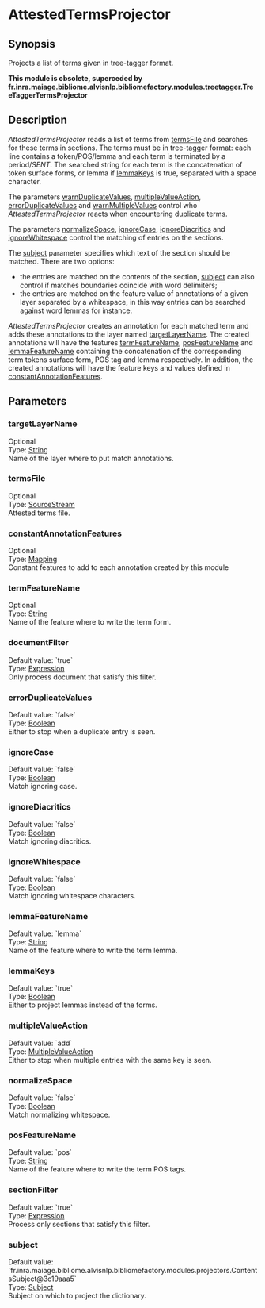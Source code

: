 <h1 class="module">AttestedTermsProjector</h1>

## Synopsis

Projects a list of terms given in tree-tagger format.

**This module is obsolete, superceded by fr.inra.maiage.bibliome.alvisnlp.bibliomefactory.modules.treetagger.TreeTaggerTermsProjector**

## Description

*AttestedTermsProjector* reads a list of terms from <a href="#termsFile" class="param">termsFile</a> and searches for these terms in sections. The terms must be in tree-tagger format: each line contains a token/POS/lemma and each term is terminated by a period/*SENT*. The searched string for each term is the concatenation of token surface forms, or lemma if <a href="#lemmaKeys" class="param">lemmaKeys</a> is true, separated with a space character.

The parameters <a href="#warnDuplicateValues" class="param">warnDuplicateValues</a>, <a href="#multipleValueAction" class="param">multipleValueAction</a>, <a href="#errorDuplicateValues" class="param">errorDuplicateValues</a> and <a href="#warnMultipleValues" class="param">warnMultipleValues</a> control who *AttestedTermsProjector* reacts when encountering duplicate terms.

The parameters <a href="#normalizeSpace" class="param">normalizeSpace</a>, <a href="#ignoreCase" class="param">ignoreCase</a>, <a href="#ignoreDiacritics" class="param">ignoreDiacritics</a> and <a href="#ignoreWhitespace" class="param">ignoreWhitespace</a> control the matching of entries on the sections.

The <a href="#subject" class="param">subject</a> parameter specifies which text of the section should be matched. There are two options:
  
* the entries are matched on the contents of the section, <a href="#subject" class="param">subject</a> can also control if matches boundaries coincide with word delimiters;
* the entries are matched on the feature value of annotations of a given layer separated by a whitespace, in this way entries can be searched against word lemmas for instance.



*AttestedTermsProjector* creates an annotation for each matched term and adds these annotations to the layer named <a href="#targetLayerName" class="param">targetLayerName</a>. The created annotations will have the features <a href="#termFeatureName" class="param">termFeatureName</a>, <a href="#posFeatureName" class="param">posFeatureName</a> and <a href="#lemmaFeatureName" class="param">lemmaFeatureName</a> containing the concatenation of the corresponding term tokens surface form, POS tag and lemma respectively. In addition, the created annotations will have the feature keys and values defined in <a href="#constantAnnotationFeatures" class="param">constantAnnotationFeatures</a>.

## Parameters

<h3 name="targetLayerName" class="param">targetLayerName</h3>

<div class="param-level param-level-optional">Optional
</div>
<div class="param-type">Type: <a href="../converter/java.lang.String" class="converter">String</a>
</div>
Name of the layer where to put match annotations.

<h3 name="termsFile" class="param">termsFile</h3>

<div class="param-level param-level-optional">Optional
</div>
<div class="param-type">Type: <a href="../converter/fr.inra.maiage.bibliome.util.streams.SourceStream" class="converter">SourceStream</a>
</div>
Attested terms file.

<h3 name="constantAnnotationFeatures" class="param">constantAnnotationFeatures</h3>

<div class="param-level param-level-optional">Optional
</div>
<div class="param-type">Type: <a href="../converter/fr.inra.maiage.bibliome.alvisnlp.core.module.types.Mapping" class="converter">Mapping</a>
</div>
Constant features to add to each annotation created by this module

<h3 name="termFeatureName" class="param">termFeatureName</h3>

<div class="param-level param-level-optional">Optional
</div>
<div class="param-type">Type: <a href="../converter/java.lang.String" class="converter">String</a>
</div>
Name of the feature where to write the term form.

<h3 name="documentFilter" class="param">documentFilter</h3>

<div class="param-level param-level-default-value">Default value: `true`
</div>
<div class="param-type">Type: <a href="../converter/fr.inra.maiage.bibliome.alvisnlp.core.corpus.expressions.Expression" class="converter">Expression</a>
</div>
Only process document that satisfy this filter.

<h3 name="errorDuplicateValues" class="param">errorDuplicateValues</h3>

<div class="param-level param-level-default-value">Default value: `false`
</div>
<div class="param-type">Type: <a href="../converter/java.lang.Boolean" class="converter">Boolean</a>
</div>
Either to stop when a duplicate entry is seen.

<h3 name="ignoreCase" class="param">ignoreCase</h3>

<div class="param-level param-level-default-value">Default value: `false`
</div>
<div class="param-type">Type: <a href="../converter/java.lang.Boolean" class="converter">Boolean</a>
</div>
Match ignoring case.

<h3 name="ignoreDiacritics" class="param">ignoreDiacritics</h3>

<div class="param-level param-level-default-value">Default value: `false`
</div>
<div class="param-type">Type: <a href="../converter/java.lang.Boolean" class="converter">Boolean</a>
</div>
Match ignoring diacritics.

<h3 name="ignoreWhitespace" class="param">ignoreWhitespace</h3>

<div class="param-level param-level-default-value">Default value: `false`
</div>
<div class="param-type">Type: <a href="../converter/java.lang.Boolean" class="converter">Boolean</a>
</div>
Match ignoring whitespace characters.

<h3 name="lemmaFeatureName" class="param">lemmaFeatureName</h3>

<div class="param-level param-level-default-value">Default value: `lemma`
</div>
<div class="param-type">Type: <a href="../converter/java.lang.String" class="converter">String</a>
</div>
Name of the feature where to write the term lemma.

<h3 name="lemmaKeys" class="param">lemmaKeys</h3>

<div class="param-level param-level-default-value">Default value: `true`
</div>
<div class="param-type">Type: <a href="../converter/java.lang.Boolean" class="converter">Boolean</a>
</div>
Either to project lemmas instead of the forms.

<h3 name="multipleValueAction" class="param">multipleValueAction</h3>

<div class="param-level param-level-default-value">Default value: `add`
</div>
<div class="param-type">Type: <a href="../converter/fr.inra.maiage.bibliome.alvisnlp.bibliomefactory.modules.projectors.MultipleValueAction" class="converter">MultipleValueAction</a>
</div>
Either to stop when multiple entries with the same key is seen.

<h3 name="normalizeSpace" class="param">normalizeSpace</h3>

<div class="param-level param-level-default-value">Default value: `false`
</div>
<div class="param-type">Type: <a href="../converter/java.lang.Boolean" class="converter">Boolean</a>
</div>
Match normalizing whitespace.

<h3 name="posFeatureName" class="param">posFeatureName</h3>

<div class="param-level param-level-default-value">Default value: `pos`
</div>
<div class="param-type">Type: <a href="../converter/java.lang.String" class="converter">String</a>
</div>
Name of the feature where to write the term POS tags.

<h3 name="sectionFilter" class="param">sectionFilter</h3>

<div class="param-level param-level-default-value">Default value: `true`
</div>
<div class="param-type">Type: <a href="../converter/fr.inra.maiage.bibliome.alvisnlp.core.corpus.expressions.Expression" class="converter">Expression</a>
</div>
Process only sections that satisfy this filter.

<h3 name="subject" class="param">subject</h3>

<div class="param-level param-level-default-value">Default value: `fr.inra.maiage.bibliome.alvisnlp.bibliomefactory.modules.projectors.ContentsSubject@3c19aaa5`
</div>
<div class="param-type">Type: <a href="../converter/fr.inra.maiage.bibliome.alvisnlp.bibliomefactory.modules.projectors.Subject" class="converter">Subject</a>
</div>
Subject on which to project the dictionary.

